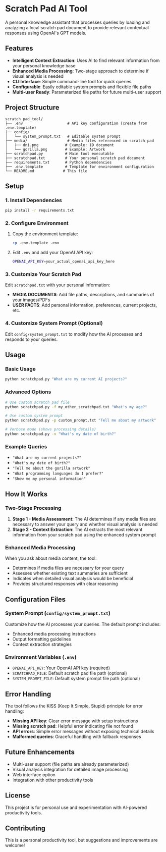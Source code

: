 # Scratch Pad AI Tool

A personal knowledge assistant that processes queries by loading and analyzing a local scratch pad document to provide relevant contextual responses using OpenAI's GPT models.

## Features

- **Intelligent Context Extraction**: Uses AI to find relevant information from your personal knowledge base
- **Enhanced Media Processing**: Two-stage approach to determine if visual analysis is needed
- **CLI Interface**: Simple command-line tool for quick queries
- **Configurable**: Easily editable system prompts and flexible file paths
- **Multi-user Ready**: Parameterized file paths for future multi-user support

## Project Structure

```
scratch_pad_tool/
├── .env                    # API key configuration (create from .env.template)
├── config/
│   └── system_prompt.txt   # Editable system prompt
├── media/                  # Media files referenced in scratch pad
│   ├── dni.png            # Example: ID document
│   └── gorilla.png        # Example: Artwork
├── scratchpad.py          # Main tool executable
├── scratchpad.txt         # Your personal scratch pad document
├── requirements.txt       # Python dependencies
├── .env.template          # Template for environment configuration
└── README.md             # This file
```

## Setup

### 1. Install Dependencies

```bash
pip install -r requirements.txt
```

### 2. Configure Environment

1. Copy the environment template:
   ```bash
   cp .env.template .env
   ```

2. Edit `.env` and add your OpenAI API key:
   ```bash
   OPENAI_API_KEY=your_actual_openai_api_key_here
   ```

### 3. Customize Your Scratch Pad

Edit `scratchpad.txt` with your personal information:

- **MEDIA DOCUMENTS**: Add file paths, descriptions, and summaries of your images/PDFs
- **USER FACTS**: Add personal information, preferences, current projects, etc.

### 4. Customize System Prompt (Optional)

Edit `config/system_prompt.txt` to modify how the AI processes and responds to your queries.

## Usage

### Basic Usage

```bash
python scratchpad.py "What are my current AI projects?"
```

### Advanced Options

```bash
# Use custom scratch pad file
python scratchpad.py -f my_other_scratchpad.txt "What's my age?"

# Use custom system prompt
python scratchpad.py -p custom_prompt.txt "Tell me about my artwork"

# Verbose mode (shows processing details)
python scratchpad.py -v "What's my date of birth?"
```

### Example Queries

- `"What are my current projects?"`
- `"What's my date of birth?"`
- `"Tell me about the gorilla artwork"`
- `"What programming languages do I prefer?"`
- `"Show me my personal information"`

## How It Works

### Two-Stage Processing

1. **Stage 1 - Media Assessment**: The AI determines if any media files are necessary to answer your query and whether visual analysis is needed
2. **Stage 2 - Context Extraction**: The AI extracts the most relevant information from your scratch pad using the enhanced system prompt

### Enhanced Media Processing

When you ask about media content, the tool:
- Determines if media files are necessary for your query
- Assesses whether existing text summaries are sufficient
- Indicates when detailed visual analysis would be beneficial
- Provides structured responses with clear reasoning

## Configuration Files

### System Prompt (`config/system_prompt.txt`)

Customize how the AI processes your queries. The default prompt includes:
- Enhanced media processing instructions
- Output formatting guidelines
- Context extraction strategies

### Environment Variables (`.env`)

- `OPENAI_API_KEY`: Your OpenAI API key (required)
- `SCRATCHPAD_FILE`: Default scratch pad file path (optional)
- `SYSTEM_PROMPT_FILE`: Default system prompt file path (optional)

## Error Handling

The tool follows the KISS (Keep It Simple, Stupid) principle for error handling:

- **Missing API key**: Clear error message with setup instructions
- **Missing scratch pad**: Helpful error indicating file not found
- **API errors**: Simple error messages without exposing technical details
- **Malformed queries**: Graceful handling with fallback responses

## Future Enhancements

- Multi-user support (file paths are already parameterized)
- Visual analysis integration for detailed image processing
- Web interface option
- Integration with other productivity tools

## License

This project is for personal use and experimentation with AI-powered productivity tools.

## Contributing

This is a personal productivity tool, but suggestions and improvements are welcome! 